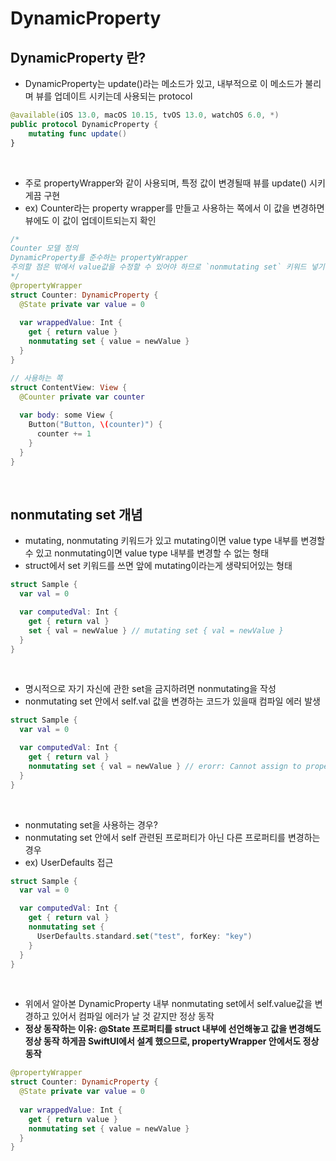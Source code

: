 # DynamicProperty

## DynamicProperty 란?
- DynamicProperty는 update()라는 메소드가 있고, 내부적으로 이 메소드가 불리며 뷰를 업데이트 시키는데 사용되는 protocol
```Swift
@available(iOS 13.0, macOS 10.15, tvOS 13.0, watchOS 6.0, *)
public protocol DynamicProperty {
    mutating func update()
}
```
<br/>

- 주로 propertyWrapper와 같이 사용되며, 특정 값이 변경될때 뷰를 update() 시키게끔 구현
- ex) Counter라는 property wrapper를 만들고 사용하는 쪽에서 이 값을 변경하면 뷰에도 이 값이 업데이트되는지 확인
```Swift
/*
Counter 모델 정의
DynamicProperty를 준수하는 propertyWrapper
주의할 점은 밖에서 value값을 수정할 수 있어야 하므로 `nonmutating set` 키워드 넣기
*/
@propertyWrapper
struct Counter: DynamicProperty {
  @State private var value = 0
  
  var wrappedValue: Int {
    get { return value }
    nonmutating set { value = newValue }
  }
}

// 사용하는 쪽
struct ContentView: View {
  @Counter private var counter
  
  var body: some View {
    Button("Button, \(counter)") {
      counter += 1
    }
  }
}
```
<br/>

## nonmutating set 개념
- mutating, nonmutating 키워드가 있고 mutating이면 value type 내부를 변경할 수 있고 nonmutating이면 value type 내부를 변경할 수 없는 형태
- struct에서 set 키워드를 쓰면 앞에 mutating이라는게 생략되어있는 형태
```Swift
struct Sample {
  var val = 0

  var computedVal: Int {
    get { return val }
    set { val = newValue } // mutating set { val = newValue }
  }
}
```
<br/>

- 명시적으로 자기 자신에 관한 set을 금지하려면 nonmutating을 작성
- nonmutating set 안에서 self.val 값을 변경하는 코드가 있을때 컴파일 에러 발생
```Swift
struct Sample {
  var val = 0

  var computedVal: Int {
    get { return val }
    nonmutating set { val = newValue } // erorr: Cannot assign to property: 'self' is immutable
  }
}
```
<br/>

- nonmutating set을 사용하는 경우?
- nonmutating set 안에서 self 관련된 프로퍼티가 아닌 다른 프로퍼티를 변경하는 경우
- ex) UserDefaults 접근
```Swift
struct Sample {
  var val = 0

  var computedVal: Int {
    get { return val }
    nonmutating set {
      UserDefaults.standard.set("test", forKey: "key")
    }
  }
}
```
<br/>

- 위에서 알아본 DynamicProperty 내부 nonmutating set에서 self.value값을 변경하고 있어서 컴파일 에러가 날 것 같지만 정상 동작
- **정상 동작하는 이유: @State 프로퍼티를 struct 내부에 선언해놓고 값을 변경해도 정상 동작 하게끔 SwiftUI에서 설계 했으므로, propertyWrapper 안에서도 정상 동작**
```Swift
@propertyWrapper
struct Counter: DynamicProperty {
  @State private var value = 0
  
  var wrappedValue: Int {
    get { return value }
    nonmutating set { value = newValue }
  }
}
```
<br/>
